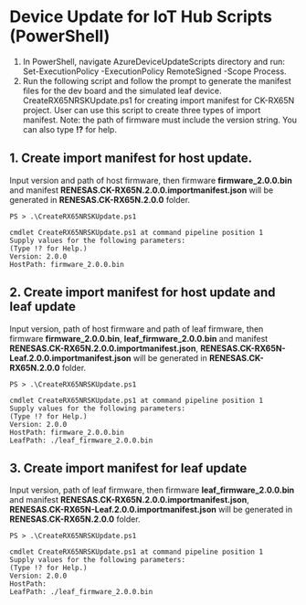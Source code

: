 # Device Update for IoT Hub Scripts (PowerShell)

1. In PowerShell, navigate AzureDeviceUpdateScripts directory and run: Set-ExecutionPolicy -ExecutionPolicy RemoteSigned -Scope Process.  
2. Run the following script and follow the prompt to generate the manifest files for the dev board and the simulated leaf device.  
CreateRX65NRSKUpdate.ps1 for creating import manifest for CK-RX65N project. User can use this script to create three types of import manifest. Note: the path of firmware must include the version string. You can also type **!?** for help. 

## 1. Create import manifest for host update.
Input version and path of host firmware, then firmware **firmware_2.0.0.bin** and manifest **RENESAS.CK-RX65N.2.0.0.importmanifest.json** will be generated in **RENESAS.CK-RX65N.2.0.0** folder.
```
PS > .\CreateRX65NRSKUpdate.ps1

cmdlet CreateRX65NRSKUpdate.ps1 at command pipeline position 1
Supply values for the following parameters:
(Type !? for Help.)
Version: 2.0.0
HostPath: firmware_2.0.0.bin
```

## 2. Create import manifest for host update and leaf update
Input version, path of host firmware and path of leaf firmware, then firmware **firmware_2.0.0.bin**, **leaf_firmware_2.0.0.bin** and manifest **RENESAS.CK-RX65N.2.0.0.importmanifest.json**, **RENESAS.CK-RX65N-Leaf.2.0.0.importmanifest.json** will be generated in **RENESAS.CK-RX65N.2.0.0** folder.
```
PS > .\CreateRX65NRSKUpdate.ps1

cmdlet CreateRX65NRSKUpdate.ps1 at command pipeline position 1
Supply values for the following parameters:
(Type !? for Help.)
Version: 2.0.0
HostPath: firmware_2.0.0.bin
LeafPath: ./leaf_firmware_2.0.0.bin
```

## 3. Create import manifest for leaf update
Input version, path of leaf firmware, then firmware **leaf_firmware_2.0.0.bin** and manifest **RENESAS.CK-RX65N.2.0.0.importmanifest.json**, **RENESAS.CK-RX65N-Leaf.2.0.0.importmanifest.json** will be generated in **RENESAS.CK-RX65N.2.0.0** folder.
```
PS > .\CreateRX65NRSKUpdate.ps1

cmdlet CreateRX65NRSKUpdate.ps1 at command pipeline position 1
Supply values for the following parameters:
(Type !? for Help.)
Version: 2.0.0
HostPath:
LeafPath: ./leaf_firmware_2.0.0.bin
```